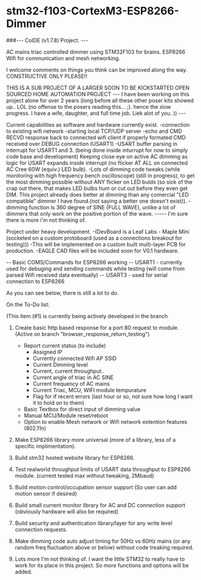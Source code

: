 # stm32-f103-CortexM3-ESP8266-Dimmer

###--- CoIDE (v1.7.8) Project. ---

AC mains triac controlled dimmer using STM32F103 for brains. ESP8266 Wifi for communication and mesh networking. 

I welcome comments on things you think can be improved along the way. CONSTRUCTIVE ONLY PLEASE!!

THIS IS A SUB PROJECT OF A LARGER SOON TO BE KICKSTARTED OPEN SOURCED HOME AUTOMATION PROJECT
 --- I have been working on this project alone for over 2 years (long before all these other poser kits showed up.. LOL (no offense to the posers reading this... ;). hence the slow progress. I have a wife, daughter, and full time job. Liek alot of you. )) ---


Current capabilities as software and hardware currently exist.
  -connection to existing wifi network
  -starting local TCP/UDP server
  -echo and CMD RECVD response back to connected wifi client if properly formated CMD received over DEBUG connection (USART1)
  -USART buffer parsing in interrupt for USART1 and 3. (being done inside inturrupt for now to simply code base and development) Keeping close eye on active AC dimming as logic for USART expands inside interrupt (no flicker AT ALL on connected AC Cree 60W (equiv.) LED bulb).
  -Lots of dimming code tweaks (while monitoring with high frequency bench oscilloscope) (still in progress), to get the most dimming possible without ANY flicker on LED bulds (so sick of the crap out there, that makes LED bulbs hum or cut out before they even get DIM. This project already does better at dimming than any comercial "LED compatible" dimmer I have found.(not saying a better one doesn't exist)).
  -dimming function is 360 degree of SINE (FULL WAVE), unlike a lot of dimmers that only work on the positive portion of the wave.
  ----- I'm sure there is more i'm not thinking of.



Project under heavy development. 
-(DevBoard is a Leaf Labs - Maple Mini (socketed on a custom protoboard (used as a connections breakout for testing)))
-This will be implemented on a custom built multi-layer PCB for production.
-EAGLE CAD files will be included soon for V0.1 hardware.

-- Basic COMS/Commands for ESP8266 working
-- USART1 - currently used for debuging and sending commands while testing (will come from parsed Wifi received data eventually)
-- USART3 - used for serial connection to ESP8266


As you can see below, there is still a lot to do. 

On the To-Do list:

(This item (#1) is currently being actively developed in the branch


1. Create basic http based response for a port 80 request to module. (Active on branch "browser_response_return_testing")
    * Report current status (to include)
      * Assigned IP
      * Currently connected Wifi AP SSID
      * Current Dimming level
      * Current, current throughput..
      * Current angle of triac in AC SINE
      * Current frequency of AC mains
      * Current Triac, MCU, WIFI module tempurature
      * Flag for if recent errors (last hour or so, not sure how long I want it to hold on to them)
    * Basic Textbox for direct input of dimming value
    * Manual MCU/Module reset/reboot
    * Option to enable Mesh network or Wifi network extention features (802.11n)
     
2. Make ESP8266 library more universal (more of a library, less of a specific implimentation).
3. Build stm32 hosted website library for ESP8266.
4. Test realworld throughput limits of USART data throughput to ESP8266 module. (current tested max without tweaking, 2Mbaud)
5. Build motion control/occupation sensor support (So user can add motion sensor if desired)
6. Build small current monitor library for AC and DC connection support (obviously hardware will also be required)
7. Build security and authentication library/layer for any write level connection requests.
8. Make dimming code auto adjust timing for 50Hz vs 60Hz mains (or any random freq fluctuation above or below) without code treaking required.
9. Lots more I'm not thinking of. I want the little STM32 to really have to work for its place in this project. So more functions and options will be added.
